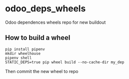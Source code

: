# odoo_deps_wheels
Odoo dependences wheels repo for new buildout

## How to build a wheel

```
pip install pipenv
mkdir wheelhouse
pipenv shell
STATIC_DEPS=true pip wheel build --no-cache-dir my_dep
```

Then commit the new wheel to repo
